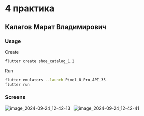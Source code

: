 # 4 практика 

## Калагов Марат Владимирович

### Usage

Create

```bash
flutter create shoe_catalog_1.2
```

Run 

```bash
flutter emulators --launch Pixel_8_Pro_API_35
flutter run
```

### Screens

![image_2024-09-24_12-42-13](https://github.com/user-attachments/assets/0bfb7eaf-e3ca-4a4b-811f-d0cdec702b67)
&nbsp;
![image_2024-09-24_12-42-41](https://github.com/user-attachments/assets/a6394aa4-60a7-4123-ae7e-40f8790f1a01)
